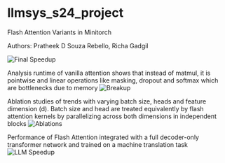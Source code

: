 # llmsys_s24_project

Flash Attention Variants in Minitorch

Authors: Pratheek D Souza Rebello, Richa Gadgil

![Final Speedup](https://github.com/pdrebello/flash-attention-minitorch/assets/46563240/fe0f2a1e-b16b-4f5e-9560-7976b00ce300)

Analysis runtime of vanilla attention shows that instead of matmul, it is pointwise and linear operations like masking, dropout and softmax which are bottlenecks due to memory
![Breakup](https://github.com/pdrebello/flash-attention-minitorch/assets/46563240/beb1a167-b548-45a4-bf9d-d111088b3445)

Ablation studies of trends with varying batch size, heads and feature dimension (d). Batch size and head are treated equivalently by flash attention kernels by parallelizing across both dimensions in independent blocks
![Ablations](https://github.com/pdrebello/flash-attention-minitorch/assets/46563240/1ce45e62-93bb-4092-9281-1df347fb10da)

Performance of Flash Attention integrated with a full decoder-only transformer network and trained on a machine translation task
![LLM Speedup](https://github.com/pdrebello/flash-attention-minitorch/assets/46563240/cde699b5-efa7-4afd-957d-4d3c601bc941)

